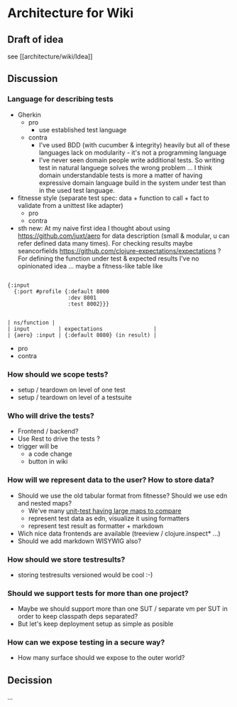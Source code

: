 # Architecture for Wiki

## Draft of idea
see [[architecture/wiki/Idea]]

## Discussion
### Language for describing tests
* Gherkin
  * pro
    * use established test language
  * contra
    * I've used BDD (with cucumber & integrity) heavily but all of these languages lack on modularity - it's not a programming language
    * I've never seen domain people write additional tests. So writing test in natural languege solves the wrong problem ... I think domain understandable tests is more a matter of having expressive domain language build in the system under test than in the used test language.
* fitnesse style (separate test spec: data + function to call + fact to validate from a unittest like adapter)
  * pro
  * contra
* sth new: At my naive first idea I thought about using https://github.com/juxt/aero for data description (small & modular, u can refer defined data many times). For checking results maybe seancorfields https://github.com/clojure-expectations/expectations ?
For defining the function under test & expected results I've no opinionated idea ... maybe a fitness-like table like

```

{:input
  {:port #profile {:default 8000
                   :dev 8001
                   :test 8002}}}


| ns/function |
| input         | expectations                |
| {aero} :input | {:default 8080} (in result) |

```
  * pro
  * contra

### How should we scope tests?
* setup / teardown on level of one test
* setup / teardown on level of a testsuite

### Who will drive the tests?
* Frontend / backend?
* Use Rest to drive the tests ?
* trigger will be
  * a code change
  * button in wiki

### How will we represent data to the user? How to store data?
* Should we use the old tabular format from fitnesse? Should we use edn and nested maps?
  * We've many [unit-test having large maps to compare](https://github.com/DomainDrivenArchitecture/dda-git-crate/blob/master/test/src/dda/pallet/dda_git_crate/domain_test.clj)
  * represent test data as edn, visualize it using formatters
  * represent test result as formatter + markdown
* Wich nice data frontends are available (treeview / clojure.inspect* ...)
* Should we add markdown WISYWIG also?

### How should we store testresults?
* storing testresults versioned would be cool :-)

### Should we support tests for more than one project?
* Maybe we should support more than one SUT / separate vm per SUT in order to keep classpath deps separated?
* But let's keep deployment setup as simple as posible

### How can we expose testing in a secure way?
* How many surface should we expose to the outer world?


## Decission
...
